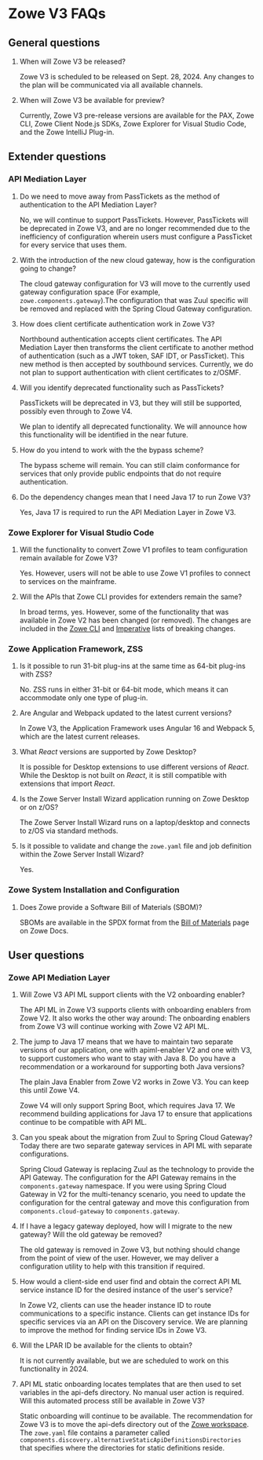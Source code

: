 # Zowe V3 FAQs

## General questions

1. When will Zowe V3 be released?
  
   Zowe V3 is scheduled to be released on Sept. 28, 2024. Any changes to the plan will be communicated via all available channels.

2. When will Zowe V3 be available for preview?
  
   Currently, Zowe V3 pre-release versions are available for the PAX, Zowe CLI, Zowe Client Node.js SDKs, Zowe Explorer for Visual Studio Code, and the Zowe IntelliJ Plug-in.

## Extender questions

### API Mediation Layer

1. Do we need to move away from PassTickets as the method of authentication to the API Mediation Layer?
    
   No, we will continue to support PassTickets. However, PassTickets will be deprecated in Zowe V3, and are no longer recommended due to the inefficiency of configuration wherein users must configure a PassTicket for every service that uses them. 

2. With the introduction of the new cloud gateway, how is the configuration going to change?

   The cloud gateway configuration for V3 will move to the currently used gateway configuration space (For example, `zowe.components.gateway`).The configuration that was Zuul specific will be removed and replaced with the Spring Cloud Gateway configuration.

3. How does client certificate authentication work in Zowe V3?

   Northbound authentication accepts client certificates. The API Mediation Layer then transforms the client certificate to another method of authentication (such as a JWT token, SAF IDT, or PassTicket). This new method is then accepted by southbound services. Currently, we do not plan to support authentication with client certificates to z/OSMF.

4. Will you identify deprecated functionality such as PassTickets?

   PassTickets will be deprecated in V3, but they will still be supported, possibly even through to Zowe V4.

   We plan to identify all deprecated functionality. We will announce how this functionality will be identified in the near future.

5. How do you intend to work with the the bypass scheme?

   The bypass scheme will remain. You can still claim conformance for services that only provide public endpoints that do not require authentication.

6. Do the dependency changes mean that I need Java 17 to run Zowe V3?

   Yes, Java 17 is required to run the API Mediation Layer in Zowe V3.

### Zowe Explorer for Visual Studio Code

1. Will the functionality to convert Zowe V1 profiles to team configuration remain available for Zowe V3?

   Yes. However, users will not be able to use Zowe V1 profiles to connect to services on the mainframe.

2. Will the APIs that Zowe CLI provides for extenders remain the same?

   In broad terms, yes. However, some of the functionality that was available in Zowe V2 has been changed (or removed). The changes are included in the [Zowe CLI](https://ibm.ent.box.com/s/vqu92d82b4wk0i6fupo8glbrxvufn4zw) and [Imperative](https://github.com/zowe/imperative/issues/970) lists of breaking changes.

### Zowe Application Framework, ZSS

1. Is it possible to run 31-bit plug-ins at the same time as 64-bit plug-ins with ZSS?

   No. ZSS runs in either 31-bit or 64-bit mode, which means it can accommodate only one type of plug-in.

2. Are Angular and Webpack updated to the latest current versions?

   In Zowe V3, the Application Framework uses Angular 16 and Webpack 5, which are the latest current releases.

3. What _React_ versions are supported by Zowe Desktop?

   It is possible for Desktop extensions to use different versions of _React_. While the Desktop is not built on _React_, it is still compatible with extensions that import _React_.

4. Is the Zowe Server Install Wizard application running on Zowe Desktop or on z/OS?

   The Zowe Server Install Wizard runs on a laptop/desktop and connects to z/OS via standard methods.

5. Is it possible to validate and change the `zowe.yaml` file and job definition within the Zowe Server Install Wizard?

   Yes.

### Zowe System Installation and Configuration

1. Does Zowe provide a Software Bill of Materials (SBOM)?

   SBOMs are available in the SPDX format from the [Bill of Materials](https://docs.zowe.org/stable/appendix/bill-of-materials/) page on Zowe Docs.

## User questions

### Zowe API Mediation Layer

1. Will Zowe V3 API ML support clients with the V2 onboarding enabler?

   The API ML in Zowe V3 supports clients with onboarding enablers from Zowe V2. It also works the other way around: The onboarding enablers from Zowe V3 will continue working with Zowe V2 API ML.

2. The jump to Java 17 means that we have to maintain two separate versions of our application, one with apiml-enabler V2 and one with V3, to support customers who want to stay with Java 8. Do you have a recommendation or a workaround for supporting both Java versions?

   The plain Java Enabler from Zowe V2 works in Zowe V3. You can keep this until Zowe V4.

   Zowe V4 will only support Spring Boot, which requires Java 17. We recommend building applications for Java 17 to ensure that applications continue to be compatible with API ML.

3. Can you speak about the migration from Zuul to Spring Cloud Gateway? Today there are two separate gateway services in API ML with separate configurations.

   Spring Cloud Gateway is replacing Zuul as the technology to provide the API Gateway. The configuration for the API Gateway remains in the `components.gateway` namespace. If you were using Spring Cloud Gateway in V2 for the multi-tenancy scenario, you need to update the configuration for the central gateway and move this configuration from `components.cloud-gateway` to `components.gateway`.

4. If I have a legacy gateway deployed, how will I migrate to the new gateway? Will the old gateway be removed?

   The old gateway is removed in Zowe V3, but nothing should change from the point of view of the user. However, we may deliver a configuration utility to help with this transition if required.

5. How would a client-side end user find and obtain the correct API ML service instance ID for the desired instance of the user's service?

   In Zowe V2, clients can use the header instance ID to route communications to a specific instance. Clients can get instance IDs for specific services via an API on the Discovery service. We are planning to improve the method for finding service IDs in Zowe V3.

6. Will the LPAR ID be available for the clients to obtain?

   It is not currently available, but we are scheduled to work on this functionality in 2024.

7. API ML static onboarding locates templates that are then used to set variables in the api-defs directory. No manual user action is required. Will this automated process still be available in Zowe V3?

   Static onboarding will continue to be available. The recommendation for Zowe V3 is to move the api-defs directory out of the [Zowe workspace](../appendix/zowe-glossary.md#workspace-directory). The `zowe.yaml` file contains a parameter called `components.discovery.alternativeStaticApiDefinitionsDirectories` that specifies where the directories for static definitions reside.
